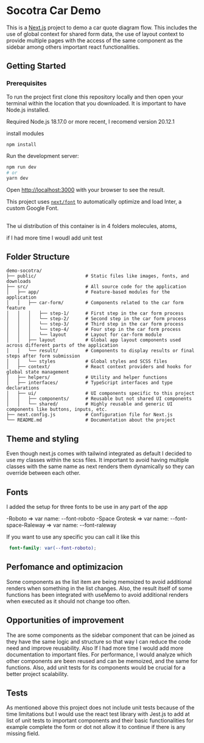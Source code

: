 # Socotra Car Demo

This is a [Next.js](https://nextjs.org/) project to demo a car quote diagram flow. This includes the use of global context for shared form data, the use of layout context to provide multiple pages with the access of the same component as the sidebar among others important react functionalities.

## Getting Started

### Prerequisites

To run the project first clone this repository locally and then open your terminal within the location that you downloaded. It is important to have Node.js installed.

Required Node.js 18.17.0 or more recent, I recomend version 20.12.1

install modules

```
npm install
```

Run the development server:

```bash
npm run dev
# or
yarn dev
```

Open [http://localhost:3000](http://localhost:3000) with your browser to see the result.

This project uses [`next/font`](https://nextjs.org/docs/basic-features/font-optimization) to automatically optimize and load Inter, a custom Google Font.

##

The ui distribution of this container is in 4 folders molecules, atoms,

if I had more time I woudl add unit test

## Folder Structure

```
demo-socotra/
├── public/                  # Static files like images, fonts, and downloads
├── src/                     # All source code for the application
│   ├── app/                 # Feature-based modules for the application
│   │   ├── car-form/        # Components related to the car form feature
│   │   │   ├── step-1/      # First step in the car form process
│   │   │   └── step-2/      # Second step in the car form process
│   │   │   └── step-3/      # Third step in the car form process
│   │   │   └── step-4/      # Four step in the car form process
│   │   │   └── layout       # Layout for car-form module
│   │   ├── layout           # Global app layout components used across different parts of the application
│   │   └── result/          # Components to display results or final steps after form submission
│   │   └── styles           # Global styles and SCSS files
│   ├── context/             # React context providers and hooks for global state management
│   ├── helpers/             # Utility and helper functions
│   ├── interfaces/          # TypeScript interfaces and type declarations
│   ├── ui/                  # UI components specific to this project
│   │   ├── components/      # Reusable but not shared UI components
│   │   └── shared/          # Highly reusable and generic UI components like buttons, inputs, etc.
├── next.config.js           # Configuration file for Next.js
└── README.md                # Documentation about the project
```

## Theme and styling

Even though next.js comes with tailwind integrated as default I decided to use my classes within the scss files. It important to avoid having multiple classes with the same name as next renders them dynamically so they can override between each other.

## Fonts

I added the setup for three fonts to be use in any part of the app

-Roboto => var name: --font-roboto
-Space Grotesk => var name: --font-space-Raleway => var name: --font-raleway

If you want to use any specific you can call it like this

```.scss
 font-family: var(--font-roboto);
```

## Perfomance and optimizacion

Some components as the list item are being memoized to avoid additional renders when something in the list changes. Also, the result itself of some functions has been integrated with useMemo to avoid additional renders when executed as it should not change too often.

## Opportunities of improvement

The are some components as the sidebar component that can be joined as they have the same logic and structure so that way I can reduce the code need and improve reusability. Also If I had more time I would add more documentation to important files. For performance, I would analyze which other components are been reused and can be memoized, and the same for functions. Also, add unit tests for its components would be crucial for a better project scalability.

## Tests

As mentioned above this project does not include unit tests because of the time limitations but I would use the react test library with Jest.js to add at list of unit tests to important components and their basic functionalities for example complete the form or dot not allow it to continue if there is any missing field.
